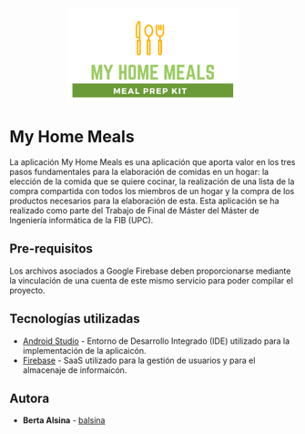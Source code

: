 <p align="center">
  <img src="https://github.com/balsina/MyHomeMeals/blob/master/app/src/main/res/drawable-xxxhdpi/logo.png" width="300" title="Logo">
</p>

# My Home Meals

La aplicación My Home Meals es una aplicación que aporta valor en los tres pasos fundamentales para la elaboración de comidas en un hogar: 
la elección de la comida que se quiere cocinar, la realización de una lista de la compra compartida con todos los miembros de un hogar y la compra de los productos necesarios para la elaboración de esta. 
Esta aplicación se ha realizado como parte del Trabajo de Final de Máster del Máster de Ingeniería informática de la FIB (UPC). 

## Pre-requisitos

Los archivos asociados a Google Firebase deben proporcionarse mediante la vinculación de una cuenta de este mismo servicio para poder compilar el proyecto.

## Tecnologías utilizadas

* [Android Studio](https://developer.android.com/studio) - Entorno de Desarrollo Integrado (IDE) utilizado para la implementación de la aplicaicón.
* [Firebase](https://firebase.google.com) - SaaS utilizado para la gestión de usuarios y para el almacenaje de informaicón.

## Autora

* **Berta Alsina** - [balsina](https://github.com/balsina)

